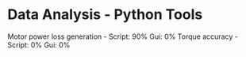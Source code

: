 # Data Analysis - Python Tools
Motor power loss generation     - Script: 90%   Gui: 0%
Torque accuracy                 - Script: 0%    Gui: 0%